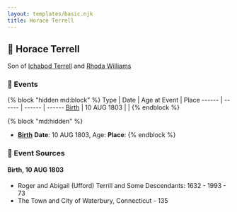 ```yaml
---
layout: templates/basic.njk
title: Horace Terrell
---
```

## 🔵 Horace Terrell

Son of [Ichabod Terrell](/people/6/66420816) and [Rhoda Williams](/people/2/220352)

### 📆 Events

{% block "hidden md:block" %}
Type | Date | Age at Event | Place
------ | ------ | ------ | ------
[Birth](#event-event-2) | 10 AUG 1803 |  |
{% endblock %}

{% block "md:hidden" %}
- **[Birth](#event-event-2)**
**Date**: 10 AUG 1803, Age:
**Place**:
{% endblock %}

### 📰 Event Sources

#### <a id="event-event-2"></a> Birth, 10 AUG 1803
* Roger and Abigail (Ufford) Terrill and Some Descendants: 1632 - 1993  - 73
* The Town and City of Waterbury, Connecticut  - 135